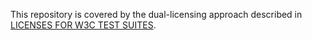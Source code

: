 This repository is covered by the dual-licensing approach described in
[LICENSES FOR W3C TEST SUITES](https://www.w3.org/Consortium/Legal/2008/04-testsuite-copyright.html).
